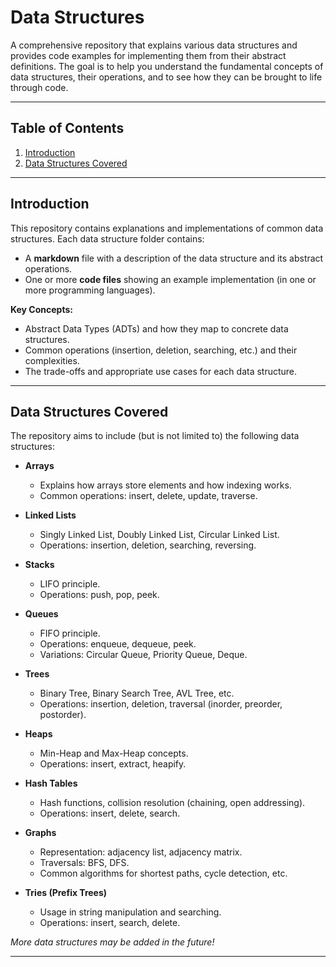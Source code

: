 # Data Structures

A comprehensive repository that explains various data structures and provides code examples for implementing them from their abstract definitions. The goal is to help you understand the fundamental concepts of data structures, their operations, and to see how they can be brought to life through code.

---

## Table of Contents

1. [Introduction](#introduction)
2. [Data Structures Covered](#data-structures-covered)
   
---

## Introduction

This repository contains explanations and implementations of common data structures. Each data structure folder contains:
- A **markdown** file with a description of the data structure and its abstract operations.
- One or more **code files** showing an example implementation (in one or more programming languages).

**Key Concepts:**
- Abstract Data Types (ADTs) and how they map to concrete data structures.
- Common operations (insertion, deletion, searching, etc.) and their complexities.
- The trade-offs and appropriate use cases for each data structure.

---

## Data Structures Covered

The repository aims to include (but is not limited to) the following data structures:

- **Arrays**  
  - Explains how arrays store elements and how indexing works.  
  - Common operations: insert, delete, update, traverse.

- **Linked Lists**  
  - Singly Linked List, Doubly Linked List, Circular Linked List.  
  - Operations: insertion, deletion, searching, reversing.

- **Stacks**  
  - LIFO principle.  
  - Operations: push, pop, peek.

- **Queues**  
  - FIFO principle.  
  - Operations: enqueue, dequeue, peek.  
  - Variations: Circular Queue, Priority Queue, Deque.

- **Trees**  
  - Binary Tree, Binary Search Tree, AVL Tree, etc.  
  - Operations: insertion, deletion, traversal (inorder, preorder, postorder).

- **Heaps**  
  - Min-Heap and Max-Heap concepts.  
  - Operations: insert, extract, heapify.

- **Hash Tables**  
  - Hash functions, collision resolution (chaining, open addressing).  
  - Operations: insert, delete, search.

- **Graphs**  
  - Representation: adjacency list, adjacency matrix.  
  - Traversals: BFS, DFS.  
  - Common algorithms for shortest paths, cycle detection, etc.

- **Tries (Prefix Trees)**  
  - Usage in string manipulation and searching.  
  - Operations: insert, search, delete.

*More data structures may be added in the future!*

---
